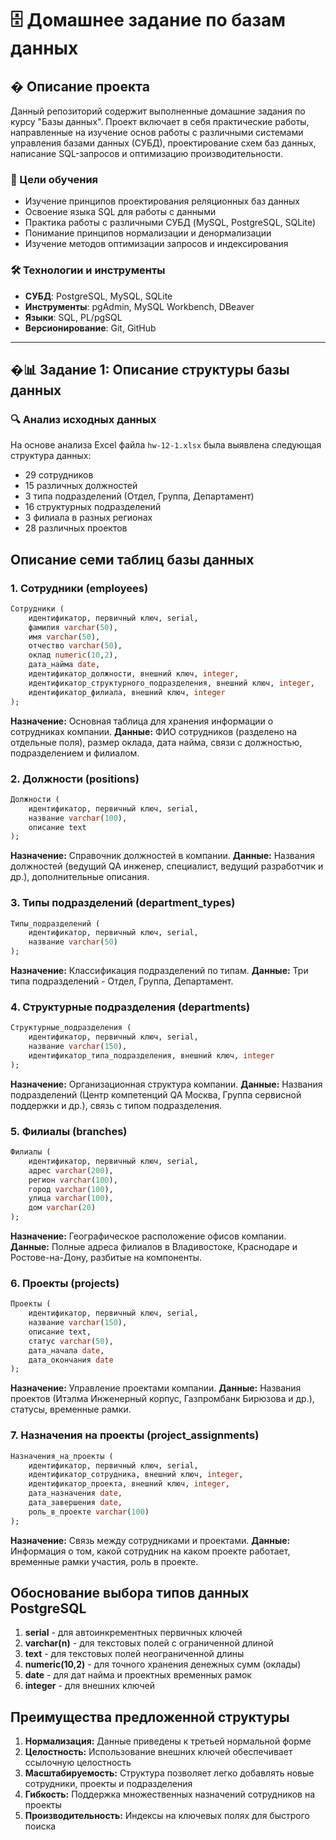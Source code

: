 # 🗄️ Домашнее задание по базам данных

## � Описание проекта

Данный репозиторий содержит выполненные домашние задания по курсу "Базы данных". Проект включает в себя практические работы, направленные на изучение основ работы с различными системами управления базами данных (СУБД), проектирование схем баз данных, написание SQL-запросов и оптимизацию производительности.

### 🎯 Цели обучения

- Изучение принципов проектирования реляционных баз данных
- Освоение языка SQL для работы с данными
- Практика работы с различными СУБД (MySQL, PostgreSQL, SQLite)
- Понимание принципов нормализации и денормализации
- Изучение методов оптимизации запросов и индексирования

### 🛠 Технологии и инструменты

- **СУБД**: PostgreSQL, MySQL, SQLite
- **Инструменты**: pgAdmin, MySQL Workbench, DBeaver
- **Языки**: SQL, PL/pgSQL
- **Версионирование**: Git, GitHub

---

## �📊 Задание 1: Описание структуры базы данных

### 🔍 Анализ исходных данных

На основе анализа Excel файла `hw-12-1.xlsx` была выявлена следующая структура данных:
- 29 сотрудников
- 15 различных должностей
- 3 типа подразделений (Отдел, Группа, Департамент)
- 16 структурных подразделений
- 3 филиала в разных регионах
- 28 различных проектов

## Описание семи таблиц базы данных

### 1. Сотрудники (employees)
```sql
Сотрудники (
    идентификатор, первичный ключ, serial,
    фамилия varchar(50),
    имя varchar(50),
    отчество varchar(50),
    оклад numeric(10,2),
    дата_найма date,
    идентификатор_должности, внешний ключ, integer,
    идентификатор_структурного_подразделения, внешний ключ, integer,
    идентификатор_филиала, внешний ключ, integer
);
```

**Назначение:** Основная таблица для хранения информации о сотрудниках компании.
**Данные:** ФИО сотрудников (разделено на отдельные поля), размер оклада, дата найма, связи с должностью, подразделением и филиалом.

### 2. Должности (positions)
```sql
Должности (
    идентификатор, первичный ключ, serial,
    название varchar(100),
    описание text
);
```

**Назначение:** Справочник должностей в компании.
**Данные:** Названия должностей (ведущий QA инженер, специалист, ведущий разработчик и др.), дополнительные описания.

### 3. Типы подразделений (department_types)
```sql
Типы_подразделений (
    идентификатор, первичный ключ, serial,
    название varchar(50)
);
```

**Назначение:** Классификация подразделений по типам.
**Данные:** Три типа подразделений - Отдел, Группа, Департамент.

### 4. Структурные подразделения (departments)
```sql
Структурные_подразделения (
    идентификатор, первичный ключ, serial,
    название varchar(150),
    идентификатор_типа_подразделения, внешний ключ, integer
);
```

**Назначение:** Организационная структура компании.
**Данные:** Названия подразделений (Центр компетенций QA Москва, Группа сервисной поддержки и др.), связь с типом подразделения.

### 5. Филиалы (branches)
```sql
Филиалы (
    идентификатор, первичный ключ, serial,
    адрес varchar(200),
    регион varchar(100),
    город varchar(100),
    улица varchar(100),
    дом varchar(20)
);
```

**Назначение:** Географическое расположение офисов компании.
**Данные:** Полные адреса филиалов в Владивостоке, Краснодаре и Ростове-на-Дону, разбитые на компоненты.

### 6. Проекты (projects)
```sql
Проекты (
    идентификатор, первичный ключ, serial,
    название varchar(150),
    описание text,
    статус varchar(50),
    дата_начала date,
    дата_окончания date
);
```

**Назначение:** Управление проектами компании.
**Данные:** Названия проектов (Итэлма Инженерный корпус, Газпромбанк Бирюзова и др.), статусы, временные рамки.

### 7. Назначения на проекты (project_assignments)
```sql
Назначения_на_проекты (
    идентификатор, первичный ключ, serial,
    идентификатор_сотрудника, внешний ключ, integer,
    идентификатор_проекта, внешний ключ, integer,
    дата_назначения date,
    дата_завершения date,
    роль_в_проекте varchar(100)
);
```

**Назначение:** Связь между сотрудниками и проектами.
**Данные:** Информация о том, какой сотрудник на каком проекте работает, временные рамки участия, роль в проекте.

## Обоснование выбора типов данных PostgreSQL

1. **serial** - для автоинкрементных первичных ключей
2. **varchar(n)** - для текстовых полей с ограниченной длиной
3. **text** - для текстовых полей неограниченной длины
4. **numeric(10,2)** - для точного хранения денежных сумм (оклады)
5. **date** - для дат найма и проектных временных рамок
6. **integer** - для внешних ключей

## Преимущества предложенной структуры

1. **Нормализация:** Данные приведены к третьей нормальной форме
2. **Целостность:** Использование внешних ключей обеспечивает ссылочную целостность
3. **Масштабируемость:** Структура позволяет легко добавлять новые сотрудники, проекты и подразделения
4. **Гибкость:** Поддержка множественных назначений сотрудников на проекты
5. **Производительность:** Индексы на ключевых полях для быстрого поиска



